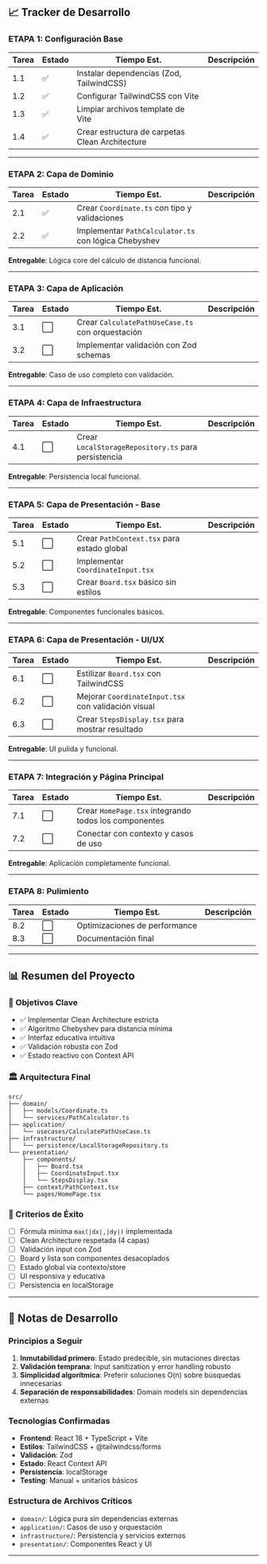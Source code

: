 ## 📈 Tracker de Desarrollo

### **ETAPA 1: Configuración Base**
| Tarea | Estado | Tiempo Est. | Descripción |
|-------|--------|-------------|-------------|
| 1.1 | ✅ | Instalar dependencias (Zod, TailwindCSS) |
| 1.2 | ✅ | Configurar TailwindCSS con Vite |
| 1.3 | ✅ | Limpiar archivos template de Vite |
| 1.4 | ✅ | Crear estructura de carpetas Clean Architecture |

---

### **ETAPA 2: Capa de Dominio**
| Tarea | Estado | Tiempo Est. | Descripción |
|-------|--------|-------------|-------------|
| 2.1 | ✅ | Crear `Coordinate.ts` con tipo y validaciones |
| 2.2 | ✅ | Implementar `PathCalculator.ts` con lógica Chebyshev |

**Entregable**: Lógica core del cálculo de distancia funcional.

---

### **ETAPA 3: Capa de Aplicación**
| Tarea | Estado | Tiempo Est. | Descripción |
|-------|--------|-------------|-------------|
| 3.1 | ⬜ | Crear `CalculatePathUseCase.ts` con orquestación |
| 3.2 | ⬜ | Implementar validación con Zod schemas |

**Entregable**: Caso de uso completo con validación.

---

### **ETAPA 4: Capa de Infraestructura**
| Tarea | Estado | Tiempo Est. | Descripción |
|-------|--------|-------------|-------------|
| 4.1 | ⬜ | Crear `LocalStorageRepository.ts` para persistencia |

**Entregable**: Persistencia local funcional.

---

### **ETAPA 5: Capa de Presentación - Base**
| Tarea | Estado | Tiempo Est. | Descripción |
|-------|--------|-------------|-------------|
| 5.1 | ⬜ | Crear `PathContext.tsx` para estado global |
| 5.2 | ⬜ | Implementar `CoordinateInput.tsx` |
| 5.3 | ⬜ | Crear `Board.tsx` básico sin estilos |

**Entregable**: Componentes funcionales básicos.

---

### **ETAPA 6: Capa de Presentación - UI/UX**
| Tarea | Estado | Tiempo Est. | Descripción |
|-------|--------|-------------|-------------|
| 6.1 | ⬜ | Estilizar `Board.tsx` con TailwindCSS |
| 6.2 | ⬜ | Mejorar `CoordinateInput.tsx` con validación visual |
| 6.3 | ⬜ | Crear `StepsDisplay.tsx` para mostrar resultado |

**Entregable**: UI pulida y funcional.

---

### **ETAPA 7: Integración y Página Principal**
| Tarea | Estado | Tiempo Est. | Descripción |
|-------|--------|-------------|-------------|
| 7.1 | ⬜ | Crear `HomePage.tsx` integrando todos los componentes |
| 7.2 | ⬜ | Conectar con contexto y casos de uso |

**Entregable**: Aplicación completamente funcional.

---

### **ETAPA 8: Pulimiento**
| Tarea | Estado | Tiempo Est. | Descripción |
|-------|--------|-------------|-------------|
| 8.2 | ⬜ | Optimizaciones de performance |
| 8.3 | ⬜ | Documentación final |

---

## 📊 Resumen del Proyecto

### 🎯 Objetivos Clave
- ✅ Implementar Clean Architecture estricta
- ✅ Algoritmo Chebyshev para distancia mínima
- ✅ Interfaz educativa intuitiva
- ✅ Validación robusta con Zod
- ✅ Estado reactivo con Context API

### 🏛️ Arquitectura Final
```
src/
├── domain/
│   ├── models/Coordinate.ts
│   └── services/PathCalculator.ts
├── application/
│   └── usecases/CalculatePathUseCase.ts
├── infrastructure/
│   └── persistence/LocalStorageRepository.ts
└── presentation/
    ├── components/
    │   ├── Board.tsx
    │   ├── CoordinateInput.tsx
    │   └── StepsDisplay.tsx
    ├── context/PathContext.tsx
    └── pages/HomePage.tsx
```

### 🚀 Criterios de Éxito
- [ ] Fórmula mínima `max(|dx|,|dy|)` implementada
- [ ] Clean Architecture respetada (4 capas)
- [ ] Validación input con Zod
- [ ] Board y lista son componentes desacoplados
- [ ] Estado global vía contexto/store
- [ ] UI responsiva y educativa
- [ ] Persistencia en localStorage

---

## 📝 Notas de Desarrollo

### Principios a Seguir
1. **Inmutabilidad primero**: Estado predecible, sin mutaciones directas
2. **Validación temprana**: Input sanitization y error handling robusto
3. **Simplicidad algorítmica**: Preferir soluciones O(n) sobre búsquedas innecesarias
4. **Separación de responsabilidades**: Domain models sin dependencias externas

### Tecnologías Confirmadas
- **Frontend**: React 18 + TypeScript + Vite
- **Estilos**: TailwindCSS + @tailwindcss/forms
- **Validación**: Zod
- **Estado**: React Context API
- **Persistencia**: localStorage
- **Testing**: Manual + unitarios básicos

### Estructura de Archivos Críticos
- `domain/`: Lógica pura sin dependencias externas
- `application/`: Casos de uso y orquestación
- `infrastructure/`: Persistencia y servicios externos
- `presentation/`: Componentes React y UI

---